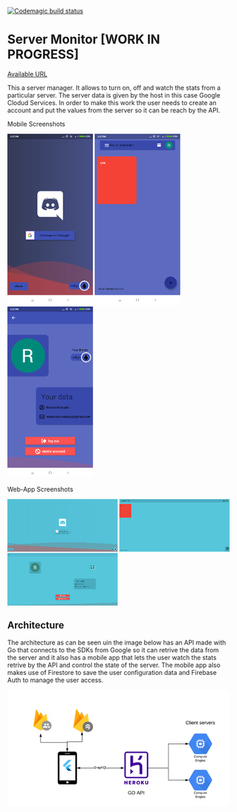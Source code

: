 [![Codemagic build status](https://api.codemagic.io/apps/5e85577308224b15f61e62f9/5e87aa6e64e0bd399fe67ffb/status_badge.svg)](https://codemagic.io/apps/5e85577308224b15f61e62f9/5e87aa6e64e0bd399fe67ffb/latest_build)

# Server Monitor [WORK IN PROGRESS]

[Available URL](sync-server-web-staging.codemagic.app)

This a server manager. It allows to turn on, off and watch the stats from a particular server. The server data is given by the host in this case Google Clodud Services. In order to make this work the user needs to create an account and put the values from the server so it can be reach by the API.

Mobile Screenshots

![alt text](https://raw.githubusercontent.com/merRen22/server-stats-monitor/master/artworks/m1.png)
![alt text](https://raw.githubusercontent.com/merRen22/server-stats-monitor/master/artworks/m2.png)
![alt text](https://raw.githubusercontent.com/merRen22/server-stats-monitor/master/artworks/m3.png)

Web-App Screenshots

![alt text](https://raw.githubusercontent.com/merRen22/server-stats-monitor/master/artworks/w1.png)
![alt text](https://raw.githubusercontent.com/merRen22/server-stats-monitor/master/artworks/w2.png)
![alt text](https://raw.githubusercontent.com/merRen22/server-stats-monitor/master/artworks/w3.png)

## Architecture

The architecture as can be seen uin the image below has an API made with Go that connects to the SDKs from Google so it can retrive the data from the server and it also has a mobile app that lets the user watch the stats retrive by the API and control the state of the server. The mobile app also makes use of Firestore to save the user configuration data and Firebase Auth to manage the user access.

![alt text](https://raw.githubusercontent.com/merRen22/server-stats-monitor/master/artworks/details.png)
